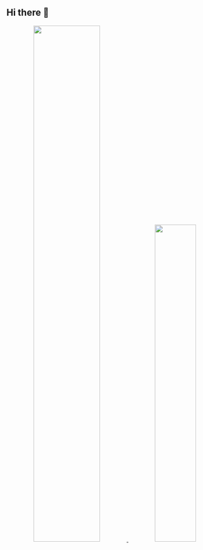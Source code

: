 ## Hi there 👋

<!--
**codephage2020/codephage2020** is a ✨ _special_ ✨ repository because its `README.md` (this file) appears on your GitHub profile.

Here are some ideas to get you started:

- 🔭 I’m currently working on ...
- 🌱 I’m currently learning ...
- 👯 I’m looking to collaborate on ...
- 🤔 I’m looking for help with ...
- 💬 Ask me about ...
- 📫 How to reach me: ...
- 😄 Pronouns: ...
- ⚡ Fun fact: ...
-->

<div align="center">
  <p>
    <a href="https://github.com/codephage2020">
      <img width="55.5%" src="https://github-profile-summary-cards.vercel.app/api/cards/profile-details?username=codephage2020&theme=gotham" />
    </a>
    <a href="https://github.com/codephage2020">
      <img width="43.5%" src="https://github-readme-stats-liard-one-33.vercel.app/api?username=codephage2020&theme=gotham&show_icons=true&count_private=true&hide=stars" />
    </a>

  </p>
</div>
